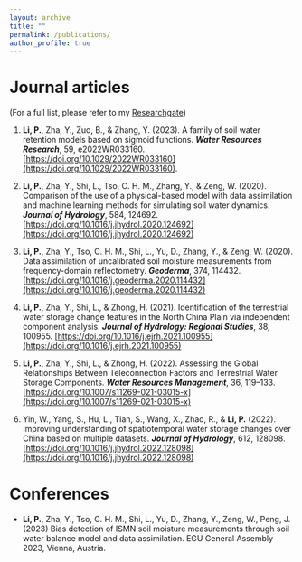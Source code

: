 ```yaml
---
layout: archive
title: ""
permalink: /publications/
author_profile: true
---
```


Journal articles
======
(For a full list, please refer to my [Researchgate](https://www.researchgate.net/profile/Peijun-Li-3))

1. **Li, P.**, Zha, Y., Zuo, B., & Zhang, Y. (2023). A family of soil water retention models based on sigmoid functions. ***Water Resources Research***, 59, e2022WR033160. [https://doi.org/10.1029/2022WR033160](https://doi.org/10.1029/2022WR033160).

2. **Li, P.**, Zha, Y., Shi, L., Tso, C. H. M., Zhang, Y., & Zeng, W. (2020). Comparison of the use of a physical-based model with data assimilation and machine learning methods for simulating soil water dynamics. ***Journal of Hydrology***, 584, 124692. [https://doi.org/10.1016/j.jhydrol.2020.124692](https://doi.org/10.1016/j.jhydrol.2020.124692)  

3. **Li, P.**, Zha, Y., Tso, C. H. M., Shi, L., Yu, D., Zhang, Y., & Zeng, W. (2020). Data assimilation of uncalibrated soil moisture measurements from frequency-domain reflectometry. ***Geoderma***, 374, 114432. [https://doi.org/10.1016/j.geoderma.2020.114432](https://doi.org/10.1016/j.geoderma.2020.114432)

4. **Li, P.**, Zha, Y., Shi, L., & Zhong, H. (2021). Identification of the terrestrial water storage change features in the North China Plain via independent component analysis. ***Journal of Hydrology: Regional Studies***, 38, 100955. [https://doi.org/10.1016/j.ejrh.2021.100955](https://doi.org/10.1016/j.ejrh.2021.100955)

5. **Li, P.**, Zha, Y., Shi, L., & Zhong, H. (2022). Assessing the Global Relationships Between Teleconnection Factors and Terrestrial Water Storage Components. ***Water Resources Management***, 36, 119–133. [https://doi.org/10.1007/s11269-021-03015-x](https://doi.org/10.1007/s11269-021-03015-x)

6. Yin, W., Yang, S., Hu, L., Tian, S., Wang, X., Zhao, R., & **Li, P.** (2022). Improving understanding of spatiotemporal water storage changes over China based on multiple datasets. ***Journal of Hydrology***, 612, 128098. [https://doi.org/10.1016/j.jhydrol.2022.128098](https://doi.org/10.1016/j.jhydrol.2022.128098)


Conferences
======
* **Li, P.**, Zha, Y., Tso, C. H. M., Shi, L., Yu, D., Zhang, Y., Zeng, W., Peng, J. (2023) Bias detection of ISMN soil moisture measurements through soil water balance model and data assimilation. EGU General Assembly 2023, Vienna, Austria.
